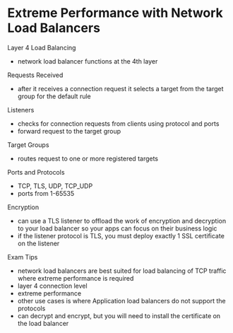 # Extreme Performance with Network Load Balancers

Layer 4 Load Balancing
- network load balancer functions at the 4th layer

Requests Received
- after it receives a connection request it selects a target from the target group for the default rule

Listeners 
- checks for connection requests from clients using protocol and ports
- forward request to the target group

Target Groups
- routes request to one or more registered targets

Ports and Protocols
- TCP, TLS, UDP, TCP_UDP
- ports from 1-65535

Encryption
- can use a TLS listener to offload the work of encryption and decryption to your load balancer so your apps can focus on their business logic
- if the listener protocol is TLS, you must deploy exactly 1 SSL certificate on the listener

Exam Tips
- network load balancers are best suited for load balancing of TCP traffic where extreme performance is required
- layer 4 connection level
- extreme performance
- other use cases is where Application load balancers do not support the protocols
- can decrypt and encrypt, but you will need to install the certificate on the load balancer
